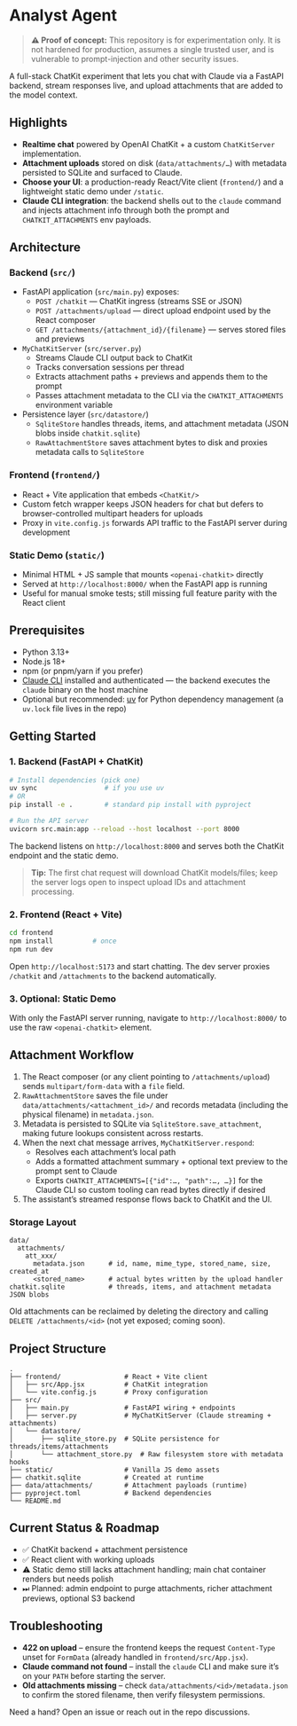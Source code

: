 # Analyst Agent

> **⚠️ Proof of concept:** This repository is for experimentation only. It is not hardened for production, assumes a single trusted user, and is vulnerable to prompt-injection and other security issues.

A full-stack ChatKit experiment that lets you chat with Claude via a FastAPI backend, stream responses live, and upload attachments that are added to the model context.

## Highlights

- **Realtime chat** powered by OpenAI ChatKit + a custom `ChatKitServer` implementation.
- **Attachment uploads** stored on disk (`data/attachments/…`) with metadata persisted to SQLite and surfaced to Claude.
- **Choose your UI**: a production-ready React/Vite client (`frontend/`) and a lightweight static demo under `/static`.
- **Claude CLI integration**: the backend shells out to the `claude` command and injects attachment info through both the prompt and `CHATKIT_ATTACHMENTS` env payloads.

## Architecture

### Backend (`src/`)

- FastAPI application (`src/main.py`) exposes:
  - `POST /chatkit` — ChatKit ingress (streams SSE or JSON)
  - `POST /attachments/upload` — direct upload endpoint used by the React composer
  - `GET /attachments/{attachment_id}/{filename}` — serves stored files and previews
- `MyChatKitServer` (`src/server.py`)
  - Streams Claude CLI output back to ChatKit
  - Tracks conversation sessions per thread
  - Extracts attachment paths + previews and appends them to the prompt
  - Passes attachment metadata to the CLI via the `CHATKIT_ATTACHMENTS` environment variable
- Persistence layer (`src/datastore/`)
  - `SqliteStore` handles threads, items, and attachment metadata (JSON blobs inside `chatkit.sqlite`)
  - `RawAttachmentStore` saves attachment bytes to disk and proxies metadata calls to `SqliteStore`

### Frontend (`frontend/`)

- React + Vite application that embeds `<ChatKit/>`
- Custom fetch wrapper keeps JSON headers for chat but defers to browser-controlled multipart headers for uploads
- Proxy in `vite.config.js` forwards API traffic to the FastAPI server during development

### Static Demo (`static/`)

- Minimal HTML + JS sample that mounts `<openai-chatkit>` directly
- Served at `http://localhost:8000/` when the FastAPI app is running
- Useful for manual smoke tests; still missing full feature parity with the React client

## Prerequisites

- Python 3.13+
- Node.js 18+
- npm (or pnpm/yarn if you prefer)
- [Claude CLI](https://www.anthropic.com/product/claude) installed and authenticated — the backend executes the `claude` binary on the host machine
- Optional but recommended: [uv](https://github.com/astral-sh/uv) for Python dependency management (a `uv.lock` file lives in the repo)

## Getting Started

### 1. Backend (FastAPI + ChatKit)

```bash
# Install dependencies (pick one)
uv sync                 # if you use uv
# OR
pip install -e .        # standard pip install with pyproject

# Run the API server
uvicorn src.main:app --reload --host localhost --port 8000
```

The backend listens on `http://localhost:8000` and serves both the ChatKit endpoint and the static demo.

> **Tip:** The first chat request will download ChatKit models/files; keep the server logs open to inspect upload IDs and attachment processing.

### 2. Frontend (React + Vite)

```bash
cd frontend
npm install          # once
npm run dev
```

Open `http://localhost:5173` and start chatting. The dev server proxies `/chatkit` and `/attachments` to the backend automatically.

### 3. Optional: Static Demo

With only the FastAPI server running, navigate to `http://localhost:8000/` to use the raw `<openai-chatkit>` element.

## Attachment Workflow

1. The React composer (or any client pointing to `/attachments/upload`) sends `multipart/form-data` with a `file` field.
2. `RawAttachmentStore` saves the file under `data/attachments/<attachment_id>/` and records metadata (including the physical filename) in `metadata.json`.
3. Metadata is persisted to SQLite via `SqliteStore.save_attachment`, making future lookups consistent across restarts.
4. When the next chat message arrives, `MyChatKitServer.respond`:
   - Resolves each attachment’s local path
   - Adds a formatted attachment summary + optional text preview to the prompt sent to Claude
   - Exports `CHATKIT_ATTACHMENTS=[{"id":…, "path":…, …}]` for the Claude CLI so custom tooling can read bytes directly if desired
5. The assistant’s streamed response flows back to ChatKit and the UI.

### Storage Layout

```
data/
  attachments/
    att_xxx/
      metadata.json      # id, name, mime_type, stored_name, size, created_at
      <stored_name>      # actual bytes written by the upload handler
chatkit.sqlite           # threads, items, and attachment metadata JSON blobs
```

Old attachments can be reclaimed by deleting the directory and calling `DELETE /attachments/<id>` (not yet exposed; coming soon).

## Project Structure

```
.
├── frontend/                # React + Vite client
│   ├── src/App.jsx          # ChatKit integration
│   └── vite.config.js       # Proxy configuration
├── src/
│   ├── main.py              # FastAPI wiring + endpoints
│   ├── server.py            # MyChatKitServer (Claude streaming + attachments)
│   └── datastore/
│       ├── sqlite_store.py  # SQLite persistence for threads/items/attachments
│       └── attachment_store.py  # Raw filesystem store with metadata hooks
├── static/                  # Vanilla JS demo assets
├── chatkit.sqlite           # Created at runtime
├── data/attachments/        # Attachment payloads (runtime)
├── pyproject.toml           # Backend dependencies
└── README.md
```

## Current Status & Roadmap

- ✅ ChatKit backend + attachment persistence
- ✅ React client with working uploads
- ⚠️ Static demo still lacks attachment handling; main chat container renders but needs polish
- ⏭ Planned: admin endpoint to purge attachments, richer attachment previews, optional S3 backend

## Troubleshooting

- **422 on upload** – ensure the frontend keeps the request `Content-Type` unset for `FormData` (already handled in `frontend/src/App.jsx`).
- **Claude command not found** – install the `claude` CLI and make sure it’s on your `PATH` before starting the server.
- **Old attachments missing** – check `data/attachments/<id>/metadata.json` to confirm the stored filename, then verify filesystem permissions.

Need a hand? Open an issue or reach out in the repo discussions.
